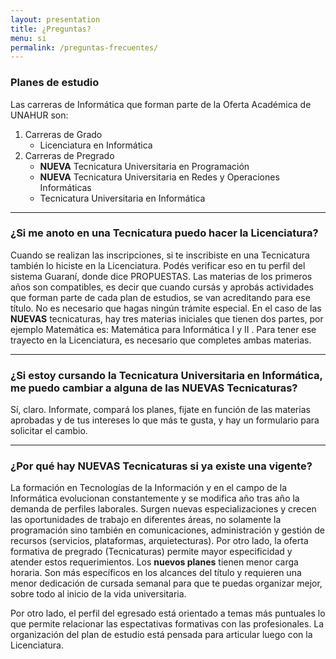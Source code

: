 ```yaml
---
layout: presentation
title: ¿Preguntas?
menu: si
permalink: /preguntas-frecuentes/
---
```


### Planes de estudio
Las carreras de Informática que forman parte de la Oferta Académica de UNAHUR son:

1. Carreras de Grado
    - Licenciatura en Informática
2. Carreras de Pregrado
    - **NUEVA** Tecnicatura Universitaria en Programación
    - **NUEVA** Tecnicatura Universitaria en Redes y Operaciones Informáticas
    - Tecnicatura Universitaria en Informática
    

---

### ¿Si me anoto en una Tecnicatura puedo hacer la Licenciatura?

Cuando se realizan las inscripciones, si te inscribiste en una Tecnicatura también lo hiciste en la Licenciatura. 
Podés verificar eso en tu perfil del sistema Guaraní, donde dice PROPUESTAS.
Las materias de los primeros años son compatibles, es decir que cuando cursás y aprobás actividades que forman parte de cada plan de estudios, se van acreditando para ese título.
No es necesario que hagas ningún trámite especial.
En el caso de las **NUEVAS** tecnicaturas, hay tres materias iniciales que tienen dos partes, por ejemplo Matemática es: Matemática para Informática I y II . Para tener ese trayecto en la Licenciatura, es necesario que completes ambas materias.

---
### ¿Si estoy cursando la Tecnicatura Universitaria en Informática, me puedo cambiar a alguna de las **NUEVAS** Tecnicaturas?

Sí, claro. 
Informate, compará los planes, fijate en función de las materias aprobadas y de tus intereses lo que más te gusta, y hay un formulario para solicitar el cambio.


[NOTE]: FORMULARIO

---

### ¿Por qué hay **NUEVAS** Tecnicaturas si ya existe una vigente?

La formación en Tecnologías de la Información y en el campo de la Informática evolucionan constantemente y se modifica año tras año la demanda de perfiles laborales.
Surgen nuevas especializaciones y crecen las oportunidades de trabajo en diferentes áreas, no solamente la programación sino también en comunicaciones, administración y gestión de recursos (servicios, plataformas, arquietecturas).
Por otro lado, la oferta formativa de pregrado (Tecnicaturas) permite mayor especificidad y atender estos requerimientos.
Los **nuevos planes** tienen menor carga horaria. Son más específicos en los alcances del título y requieren una menor dedicación de cursada semanal para que te puedas organizar mejor, sobre todo al inicio de la vida universitaria.

Por otro lado, el perfil del egresado está orientado a temas más puntuales lo que permite relacionar las espectativas formativas con las profesionales. 
La organización del plan de estudio está pensada para articular luego con la Licenciatura.